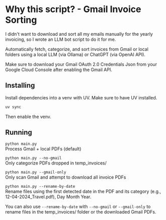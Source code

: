 # Why this script? - Gmail Invoice Sorting
I didn't want to download and sort all my emails manually for the yearly invoicing, so I wrote an LLM bot script to do it for me. 

Automatically fetch, categorize, and sort invoices from Gmail or local folders using a local LLM (via Ollama) or ChatGPT (via OpenAI API).

Make sure to download your Gmail OAuth 2.0 Credentials Json from your Google Cloud Console after enabling the Gmail API. 

## Installing 
Install dependencies into a venv with UV. Make sure to have UV installed.
```bash
uv sync
```
Then enable the venv.

## Running
`python main.py`  
Process Gmail + local PDFs (default)

`python main.py --no-gmail`  
Only categorize PDFs dropped in temp_invoices/

`python main.py --gmail-only`  
Only scan Gmail and attempt to download all invoice PDFs

`python main.py --rename-by-date`  
Rename files using the first detected date in the PDF and its category (e.g., 12-04-2024_Travel.pdf), Day Month Year. 

You can also use `--rename-by-date` with `--no-gmail` or `--gmail-only` to rename files in the temp_invoices/ folder or the downloaded Gmail PDFs.

